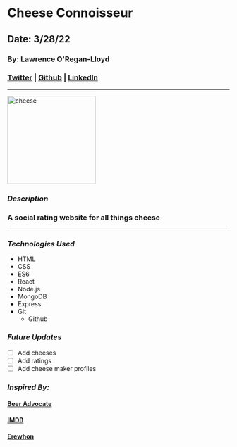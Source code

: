 # Cheese Connoisseur

## Date: 3/28/22

### By: Lawrence O'Regan-Lloyd

### [Twitter](https://twitter.com/Lawrence_OL) | [Github](https://github.com/LawrenceOL) | [LinkedIn](https://www.linkedin.com/in/lawrenceol/)

---



<img src="(https://images.pexels.com/photos/773253/pexels-photo-773253.jpeg?auto=compress&cs=tinysrgb&w=1260&h=750&dpr=1" alt="cheese" width="200"/>

### **_Description_**

### A social rating website for all things cheese

---

### **_Technologies Used_**

- HTML
- CSS
- ES6
- React
- Node.js
- MongoDB
- Express
- Git
  - Github

<!-- ### ***Screenshots***

#### Image Header 1

![Image](https://images.pexels.com/photos/773253/pexels-photo-773253.jpeg?auto=compress&cs=tinysrgb&w=1260&h=750&dpr=1)

#### Image Header 2

![Image](https://th.bing.com/th/id/OIP.FXRtrmoRLRbDTBclJXhZCQHaGH?pid=ImgDet&rs=1) -->

### **_Future Updates_**

- [ ] Add cheeses
- [ ] Add ratings
- [ ] Add cheese maker profiles

### **_Inspired By:_**

#### [Beer Advocate](https://www.beeradvocate.com/)

#### [IMDB](https://www.imdb.com/)

#### [Erewhon](https://www.erewhonmarket.com/)
